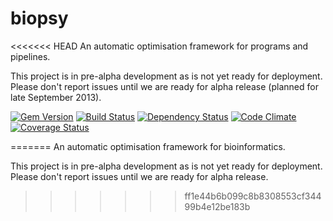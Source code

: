 biopsy
==========

<<<<<<< HEAD
An automatic optimisation framework for programs and pipelines.

This project is in pre-alpha development as is not yet ready for deployment. Please don't report issues until we are ready for alpha release (planned for late September 2013).

[![Gem Version](https://badge.fury.io/rb/biopsy.png)][gem]
[![Build Status](https://secure.travis-ci.org/Blahah/biopsy.png?branch=master)][travis]
[![Dependency Status](https://gemnasium.com/Blahah/biopsy.png?travis)][gemnasium]
[![Code Climate](https://codeclimate.com/github/Blahah/biopsy.png)][codeclimate]
[![Coverage Status](https://coveralls.io/repos/Blahah/biopsy/badge.png?branch=master)][coveralls]

[gem]: https://badge.fury.io/rb/biopsy
[travis]: https://travis-ci.org/Blahah/biopsy
[gemnasium]: https://gemnasium.com/Blahah/biopsy
[codeclimate]: https://codeclimate.com/github/Blahah/biopsy
[coveralls]: https://coveralls.io/r/Blahah/biopsy

=======
An automatic optimisation framework for bioinformatics.

This project is in pre-alpha development as is not yet ready for deployment. Please don't report issues until we are ready for alpha release.
>>>>>>> ff1e44b6b099c8b8308553cf34499b4e12be183b
